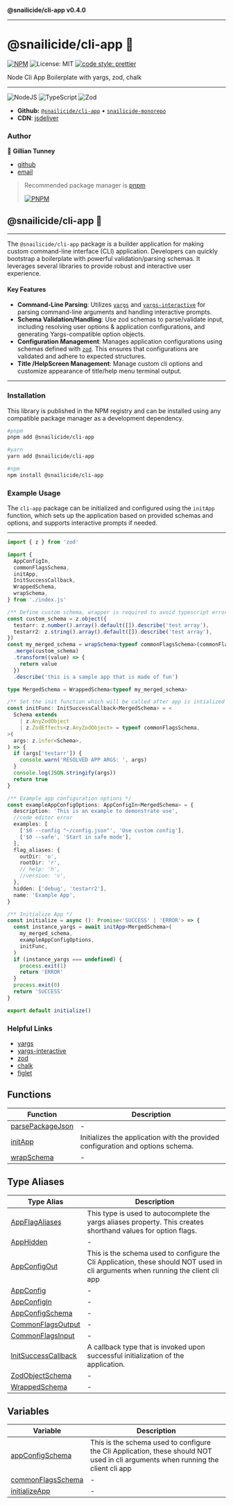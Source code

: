 **@snailicide/cli-app v0.4.0**

---

# @snailicide/cli-app 🐌

[![NPM](https://img.shields.io/npm/v/@snailicide/cli-app)](http://www.npmjs.com/package/@snailicide/cli-app)
![License: MIT](https://img.shields.io/npm/l/@snailicide/cli-app)
[![code style: prettier](https://img.shields.io/badge/code_style-prettier-ff69b4.svg?style=flat-square)](https://github.com/prettier/prettier)

Node Cli App Boilerplate with yargs, zod, chalk

---

![NodeJS](https://img.shields.io/badge/Node.js-43853D?style=for-the-badge&logo=node.js&logoColor=white)
![TypeScript](https://img.shields.io/badge/typescript-%23007ACC.svg?style=for-the-badge&logo=typescript&logoColor=white)
![Zod](https://img.shields.io/badge/zod-%233068b7.svg?style=for-the-badge&logo=zod&logoColor=white)

- **Github:**
  [`@snailicide/cli-app`](https://github.com/gbtunney/snailicide-monorepo/tree/main/packages/cli-app)
  • [`snailicide-monorepo`](https://github.com/gbtunney/snailicide-monorepo.git)
- **CDN**:
  [jsdeliver](https://cdn.jsdelivr.net/npm/@snailicide/cli-app/dist/index.min.js)

### Author

👤 **Gillian Tunney**

- [github](https://github.com/gbtunney)
- [email](mailto:gbtunney@mac.com)

> Recommended package manager is [pnpm](http://pnpm.io)
>
> [![PNPM](https://img.shields.io/badge/pnpm-%234a4a4a.svg?style=for-the-badge&logo=pnpm&logoColor=f69220)](http://pnpm.io)

## @snailicide/cli-app 🐌

---

The `@snailicide/cli-app` package is a builder application for making custom
command-line interface (CLI) application. Developers can quickly bootstrap a
boilerplate with powerful validation/parsing schemas. It leverages several
libraries to provide robust and interactive user experience.

#### Key Features

- **Command-Line Parsing**: Utilizes [`yargs`](https://yargs.js.org/docs/) and
  [`yargs-interactive`](https://www.npmjs.com/package/yargs-interactive?activeTab=readme)
  for parsing command-line arguments and handling interactive prompts.
- **Schema Validation/Handling**: Use zod schemas to parse/validate input,
  including resolving user options & application configurations, and generating
  Yargs-compatible option objects.
- **Configuration Management**: Manages application configurations using schemas
  defined with [`zod`](https://zod.dev/). This ensures that configurations are
  validated and adhere to expected structures.
- **Title /HelpScreen Management**: Manage custom cli options and customize
  appearance of title/help menu terminal output.

---

### Installation

This library is published in the NPM registry and can be installed using any
compatible package manager as a development dependency.

```sh
#pnpm
pnpm add @snailicide/cli-app

#yarn
yarn add @snailicide/cli-app

#npm
npm install @snailicide/cli-app
```

### Example Usage

The `cli-app` package can be initialized and configured using the `initApp`
function, which sets up the application based on provided schemas and options,
and supports interactive prompts if needed.

---

```ts
import { z } from 'zod'

import {
  AppConfigIn,
  commonFlagsSchema,
  initApp,
  InitSuccessCallback,
  WrappedSchema,
  wrapSchema,
} from './index.js'

/** Define custom schema, wrapper is required to avoid typescript error */
const custom_schema = z.object({
  testarr: z.number().array().default([]).describe('test array'),
  testarr2: z.string().array().default([]).describe('test array'),
})
const my_merged_schema = wrapSchema<typeof commonFlagsSchema>(commonFlagsSchema)
  .merge(custom_schema)
  .transform((value) => {
    return value
  })
  .describe('this is a sample app that is made of fun')

type MergedSchema = WrappedSchema<typeof my_merged_schema>

/** Set the init function which will be called after app is intialized with typed arguments. */
const initFunc: InitSuccessCallback<MergedSchema> = <
  Schema extends
    | z.AnyZodObject
    | z.ZodEffects<z.AnyZodObject> = typeof commonFlagsSchema,
>(
  args: z.infer<Schema>,
) => {
  if (args['testarr']) {
    console.warn('RESOLVED APP ARGS: ', args)
  }
  console.log(JSON.stringify(args))
  return true
}

/** Example app configuration options */
const exampleAppConfigOptions: AppConfigIn<MergedSchema> = {
  description: 'This is an example to demonstrate use',
  //code editor error
  examples: [
    ['$0 --config "~/config.json"', 'Use custom config'],
    ['$0 --safe', 'Start in safe mode'],
  ],
  flag_aliases: {
    outDir: 'o',
    rootDir: 'r',
    // help: 'h',
    //version: 'v',
  },
  hidden: ['debug', 'testarr2'],
  name: 'Example App',
}

/** Initialize App */
const initialize = async (): Promise<'SUCCESS' | 'ERROR'> => {
  const instance_yargs = await initApp<MergedSchema>(
    my_merged_schema,
    exampleAppConfigOptions,
    initFunc,
  )
  if (instance_yargs === undefined) {
    process.exit(1)
    return 'ERROR'
  }
  process.exit(0)
  return 'SUCCESS'
}

export default initialize()
```

### Helpful Links

- [yargs](https://yargs.js.org/docs/)
- [yargs-interactive](https://www.npmjs.com/package/yargs-interactive?activeTab=readme)
- [zod](https://zod.dev/)
- [chalk](https://www.npmjs.com/package/chalk)
- [figlet](https://www.npmjs.com/package/figlet)

## Functions

| Function                                          | Description                                                                     |
| ------------------------------------------------- | ------------------------------------------------------------------------------- |
| [parsePackageJson](functions/parsePackageJson.md) | -                                                                               |
| [initApp](functions/initApp.md)                   | Initializes the application with the provided configuration and options schema. |
| [wrapSchema](functions/wrapSchema.md)             | -                                                                               |

## Type Aliases

| Type Alias                                                 | Description                                                                                                                      |
| ---------------------------------------------------------- | -------------------------------------------------------------------------------------------------------------------------------- |
| [AppFlagAliases](type-aliases/AppFlagAliases.md)           | This type is used to autocomplete the yargs aliases property. This creates shorthand values for option flags.                    |
| [AppHidden](type-aliases/AppHidden.md)                     | -                                                                                                                                |
| [AppConfigOut](type-aliases/AppConfigOut.md)               | This is the schema used to configure the Cli Application, these should NOT used in cli arguments when running the client cli app |
| [AppConfig](type-aliases/AppConfig.md)                     | -                                                                                                                                |
| [AppConfigIn](type-aliases/AppConfigIn.md)                 | -                                                                                                                                |
| [AppConfigSchema](type-aliases/AppConfigSchema.md)         | -                                                                                                                                |
| [CommonFlagsOutput](type-aliases/CommonFlagsOutput.md)     | -                                                                                                                                |
| [CommonFlagsInput](type-aliases/CommonFlagsInput.md)       | -                                                                                                                                |
| [InitSuccessCallback](type-aliases/InitSuccessCallback.md) | A callback type that is invoked upon successful initialization of the application.                                               |
| [ZodObjectSchema](type-aliases/ZodObjectSchema.md)         | -                                                                                                                                |
| [WrappedSchema](type-aliases/WrappedSchema.md)             | -                                                                                                                                |

## Variables

| Variable                                            | Description                                                                                                                      |
| --------------------------------------------------- | -------------------------------------------------------------------------------------------------------------------------------- |
| [appConfigSchema](variables/appConfigSchema.md)     | This is the schema used to configure the Cli Application, these should NOT used in cli arguments when running the client cli app |
| [commonFlagsSchema](variables/commonFlagsSchema.md) | -                                                                                                                                |
| [initializeApp](variables/initializeApp.md)         | -                                                                                                                                |
